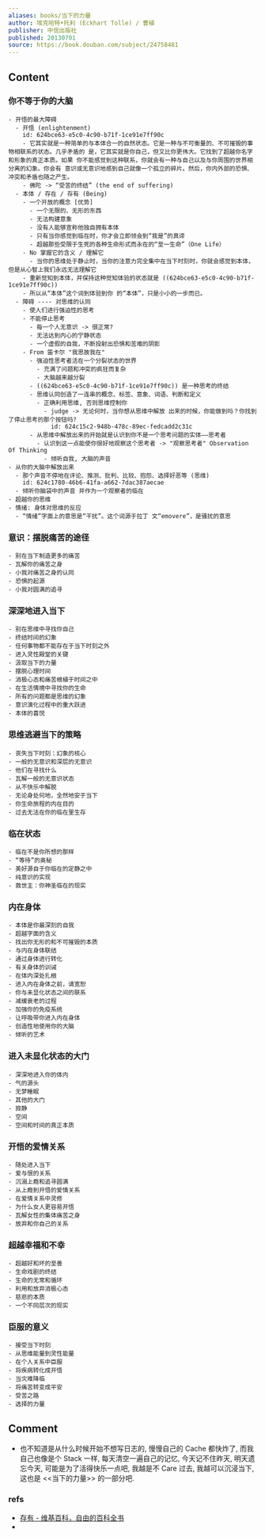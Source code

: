 ```yaml
---
aliases: books/当下的力量
author: 埃克哈特•托利 (Eckhart Tolle) / 曹植
publisher: 中信出版社
published: 20130701
source: https://book.douban.com/subject/24758481
---
```


## Content
### 你不等于你的大脑
    - 开悟的最大障碍
      - 开悟 (enlightenment)
        id: 624bce63-e5c0-4c90-b71f-1ce91e7ff90c
        - 它其实就是一种简单的与本体合一的自然状态。它是一种与不可衡量的、不可摧毁的事物相联系的状态。几乎矛盾的 是，它其实就是你自己，但又比你更伟大。它找到了超越你名字和形象的真正本质。如果 你不能感觉到这种联系，你就会有一种与自己以及与你周围的世界相分离的幻象。你会有 意识或无意识地感到自己就像一个孤立的碎片。然后，你内外部的恐惧、冲突和矛盾也随之产生。
        - 佛陀 -> “受苦的终结” (the end of suffering)
      - 本体 / 存在 / 存有 (Being)
        - 一个开放的概念 [优势]
          - 一个无限的、无形的东西
          - 无法构建意象
          - 没有人能够宣称他独自拥有本体
          - 只有当你感觉到临在时，你才会立即领会到“我是”的真谛
          - 超越那些受限于生死的各种生命形式而永在的“至一生命”（One Life）
        - No 掌握它的含义 / 理解它
          - 当你的思维处于静止时，当你的注意力完全集中在当下时刻时，你就会感觉到本体， 但是从心智上我们永远无法理解它
        - 重新觉知到本体，并保持这种觉知体验的状态就是 ((624bce63-e5c0-4c90-b71f-1ce91e7ff90c))
        - 所以从“本体”这个词到体验到你 的“本体”，只是小小的一步而已。
      - 障碍 ---- 对思维的认同
        - 使人们进行强迫性的思考
        - 不能停止思考
          - 每一个人无意识 -> 很正常?
          - 无法达到内心的宁静状态
          - 一个虚假的自我，不断投射出恐惧和苦难的阴影
        - From 笛卡尔 "我思故我在"
          - 强迫性思考者活在一个分裂状态的世界
            - 充满了问题和冲突的疯狂而复杂
            - 大脑越来越分裂
          - ((624bce63-e5c0-4c90-b71f-1ce91e7ff90c)) 是一种思考的终结
          - 思维认同创造了一连串的概念、标签、意象、词语、判断和定义
            - 正确利用思维, 否则思维控制你
              - judge -> 无论何时，当你想从思维中解放 出来的时候，你能做到吗？你找到了停止思考的那个按钮吗?
                id: 624c15c2-948b-478c-89ec-fedcadd2c31c
          - 从思维中解放出来的开始就是认识到你不是一个思考问题的实体——思考者
            - 认识到这一点能使你很好地观察这个思考者 -> "观察思考者" Observation Of Thinking
              - 倾听自我, 大脑的声音
    - 从你的大脑中解放出来
      - 那个声音不停地在评论、推测、批判、比较、抱怨、选择好恶等 (思维)
        id: 624c1780-46b6-41fa-a662-7dac387aecae
      - 倾听你脑袋中的声音 并作为一个观察者的临在
    - 超越你的思维
    - 情绪: 身体对思维的反应
      - “情绪”字面上的意思是“干扰”。这个词源于拉丁 文“emovere”，是骚扰的意思
### 意识：摆脱痛苦的途径
    - 别在当下制造更多的痛苦
    - 瓦解你的痛苦之身
    - 小我对痛苦之身的认同
    - 恐惧的起源
    - 小我对圆满的追寻
### 深深地进入当下
    - 别在思维中寻找你自己
    - 终结时间的幻象
    - 任何事物都不能存在于当下时刻之外
    - 进入灵性殿堂的关键
    - 汲取当下的力量
    - 摆脱心理时间
    - 消极心态和痛苦根植于时间之中
    - 在生活情境中寻找你的生命
    - 所有的问题都是思维的幻象
    - 意识演化过程中的重大跃进
    - 本体的喜悦
### 思维逃避当下的策略
    - 丧失当下时刻：幻象的核心
    - 一般的无意识和深层的无意识
    - 他们在寻找什么
    - 瓦解一般的无意识状态
    - 从不快乐中解脱
    - 无论身处何地，全然地安于当下
    - 你生命旅程的内在目的
    - 过去无法在你的临在里生存
### 临在状态
    - 临在不是你所想的那样
    - “等待”的奥秘
    - 美好源自于你临在的定静之中
    - 纯意识的实现
    - 救世主：你神圣临在的现实
### 内在身体
    - 本体是你最深刻的自我
    - 超越字面的含义
    - 找出你无形的和不可摧毁的本质
    - 与内在身体联结
    - 通过身体进行转化
    - 有关身体的训诫
    - 在体内深处扎根
    - 进入内在身体之前，请宽恕
    - 你与未显化状态之间的联系
    - 减缓衰老的过程
    - 加强你的免疫系统
    - 让呼吸带你进入内在身体
    - 创造性地使用你的大脑
    - 倾听的艺术
### 进入未显化状态的大门
    - 深深地进入你的体内
    - 气的源头
    - 无梦睡眠
    - 其他的大门
    - 寂静
    - 空间
    - 空间和时间的真正本质
### 开悟的爱情关系
    - 随处进入当下
    - 爱与恨的关系
    - 沉溺上瘾和追寻圆满
    - 从上瘾到开悟的爱情关系
    - 在爱情关系中灵修
    - 为什么女人更容易开悟
    - 瓦解女性的集体痛苦之身
    - 放弃和你自己的关系
### 超越幸福和不幸
    - 超越好和坏的至善
    - 生命戏剧的终结
    - 生命的无常和循环
    - 利用和放弃消极心态
    - 慈悲的本质
    - 一个不同层次的现实
### 臣服的意义
    - 接受当下时刻
    - 从思维能量到灵性能量
    - 在个人关系中臣服
    - 将疾病转化成开悟
    - 当灾难降临
    - 将痛苦转变成平安
    - 受苦之路
    - 选择的力量
## Comment
  - 也不知道是从什么时候开始不想写日志的, 慢慢自己的 Cache 都快炸了, 而我自己也像是个 Stack 一样, 每天清空一遍自己的记忆, 今天记不住昨天, 明天遗忘今天, 可能是为了活得快乐一点吧, 我越是不 Care 过去, 我越可以沉浸当下, 这也是 <<当下的力量>> 的一部分吧.
### refs
  - [存有 - 维基百科，自由的百科全书](https://zh.wikipedia.org/zh-cn/%E5%AD%98%E6%9C%89)
-